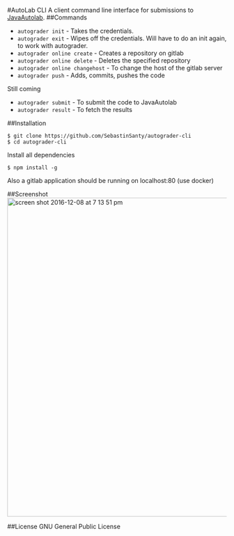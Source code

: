 #AutoLab CLI
A client command line interface for submissions to [JavaAutolab](https://github.com/prasadtalasila/JavaAutolab).
##Commands
* `autograder init` - Takes the credentials.
* `autograder exit` - Wipes off the credentials. Will have to do an init again, to work with autograder.
* `autograder online create` - Creates a repository on gitlab
* `autograder online delete` - Deletes the specified repository
* `autograder online changehost` - To change the host of the gitlab server
* `autograder push` - Adds, commits, pushes the code

Still coming

* `autograder submit` -  To submit the code to JavaAutolab
* `autograder result` - To fetch the results

##Installation
```
$ git clone https://github.com/SebastinSanty/autograder-cli
$ cd autograder-cli
```

Install all dependencies
 ```
$ npm install -g
 ```
Also a gitlab application should be running on localhost:80 (use docker)

##Screenshot
<img width="733" alt="screen shot 2016-12-08 at 7 13 51 pm" src="https://cloud.githubusercontent.com/assets/13795788/21012233/06f8b4da-bd7b-11e6-93b1-7ad78357803c.png">

##License
GNU General Public License